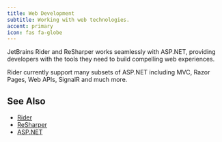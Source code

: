 ```yaml
---
title: Web Development
subtitle: Working with web technologies.
accent: primary
icon: fas fa-globe
---
```


JetBrains Rider and ReSharper works seamlessly with ASP.NET, providing developers with the tools they need to build compelling web experiences.

Rider currently support many subsets of ASP.NET including MVC, Razor Pages, Web APIs, SignalR and much more.

## See Also
- [Rider](https://www.jetbrains.com/rider/)
- [ReSharper](https://www.jetbrains.com/resharper/)
- [ASP.NET](https://dotnet.microsoft.com/apps/aspnet)
